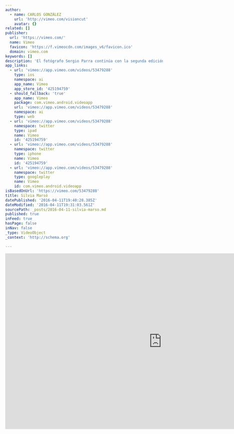 ```yaml
---
author:
  - name: CARLOS GONZÁLEZ
    url: 'http://vimeo.com/visioncut'
    avatar: {}
related: []
publisher:
  url: 'https://vimeo.com/'
  name: Vimeo
  favicon: 'https://f.vimeocdn.com/images_v6/favicon.ico'
  domain: vimeo.com
keywords: []
description: 'El fotógrafo Sergio Parra continúa con la segunda edición de "Bombones" en el Teatro Lara de Madrid. Tras Marta Etura, Iván Sánchez, Irene Escolar y Martín Rivas es el turno de Silvia Marsó. Más información sobre los trabajos de Sergio Parra en: www.sergioparra.es Más información sobre visioncut en: www.visioncut.es'
app_links:
  - url: 'vimeo://app.vimeo.com/videos/53479288'
    type: ios
    namespace: ai
    app_name: Vimeo
    app_store_id: '425194759'
  - should_fallback: 'true'
    app_name: Vimeo
    package: com.vimeo.android.videoapp
    url: 'vimeo://app.vimeo.com/videos/53479288'
    namespace: ai
    type: web
  - url: 'vimeo://app.vimeo.com/videos/53479288'
    namespace: twitter
    type: ipad
    name: Vimeo
    id: '425194759'
  - url: 'vimeo://app.vimeo.com/videos/53479288'
    namespace: twitter
    type: iphone
    name: Vimeo
    id: '425194759'
  - url: 'vimeo://app.vimeo.com/videos/53479288'
    namespace: twitter
    type: googleplay
    name: Vimeo
    id: com.vimeo.android.videoapp
isBasedOnUrl: 'https://vimeo.com/53479288'
title: Silvia Marsó
datePublished: '2016-04-11T19:40:28.385Z'
dateModified: '2016-04-11T19:31:03.561Z'
sourcePath: _posts/2016-04-11-silvia-marso.md
published: true
inFeed: true
hasPage: false
inNav: false
_type: VideoObject
_context: 'http://schema.org'

---
```

<iframe src="https://cdn.embedly.com/widgets/media.html?src=https%3A%2F%2Fplayer.vimeo.com%2Fvideo%2F53479288&amp;url=https%3A%2F%2Fvimeo.com%2F53479288&amp;image=http%3A%2F%2Fi.vimeocdn.com%2Fvideo%2F369397016_1280.jpg&amp;key=b7d04c9b404c499eba89ee7072e1c4f7&amp;type=text%2Fhtml&amp;schema=vimeo" width="1000" height="563" scrolling="no" frameborder="0" allowfullscreen="allowfullscreen" style=""></iframe>